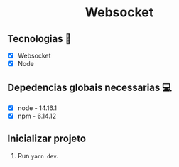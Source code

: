 <h1 align="center">
   Websocket
</h1>


## Tecnologias 🚀 

- [x] Websocket
- [x] Node

## Depedencias globais necessarias 💻

- [x] node - 14.16.1
- [x] npm  - 6.14.12

## Inicializar projeto

1. Run `yarn dev`.<br />

